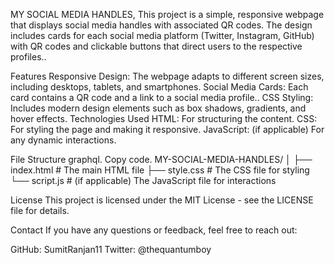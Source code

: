MY SOCIAL MEDIA HANDLES,
This project is a simple, responsive webpage that displays social media handles with associated QR codes. The design includes cards for each social media platform (Twitter, Instagram, GitHub) with QR codes and clickable buttons that direct users to the respective profiles..

Features
Responsive Design: The webpage adapts to different screen sizes, including desktops, tablets, and smartphones.
Social Media Cards: Each card contains a QR code and a link to a social media profile..
CSS Styling: Includes modern design elements such as box shadows, gradients, and hover effects.
Technologies Used
HTML: For structuring the content.
CSS: For styling the page and making it responsive.
JavaScript: (if applicable) For any dynamic interactions.

File Structure
graphql.
Copy code.
MY-SOCIAL-MEDIA-HANDLES/
│
├── index.html      # The main HTML file
├── style.css       # The CSS file for styling
└── script.js       # (if applicable) The JavaScript file for interactions


License
This project is licensed under the MIT License - see the LICENSE file for details.

Contact
If you have any questions or feedback, feel free to reach out:

GitHub: SumitRanjan11
Twitter: @thequantumboy
